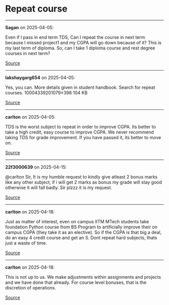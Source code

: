 # Repeat course


---

**Sagan** on 2025-04-05:

Even if I pass in end term TDS, Can I repeat the course in next term because I missed project1 and my CGPA will go down because of it?
This is my last term of diploma. So, can I take 1 diploma course and rest degree courses in next term?

[Source](https://discourse.onlinedegree.iitm.ac.in/t/repeat-course/171798/1)

---

**lakshaygarg654** on 2025-04-05:

Yes, you can.
More details given in student handbook. Search for repeat courses.
10004339201079×398 104 KB

[Source](https://discourse.onlinedegree.iitm.ac.in/t/repeat-course/171798/2)

---

**carlton** on 2025-04-05:

TDS is the worst subject to repeat in order to improve CGPA.
Its better to take a high credit, easy course to improve CGPA. We never recommend taking TDS for grade improvement. If you have passed it, its better to move on.

[Source](https://discourse.onlinedegree.iitm.ac.in/t/repeat-course/171798/3)

---

**22f3000639** on 2025-04-15:

@carlton
Sir, It is my humble request to kindly give atleast 2 bonus marks like any other subject, if i will get 2 marks as bonus my grade will stay good otherwise it will fall badly.
Sir plzzz it is my request.

[Source](https://discourse.onlinedegree.iitm.ac.in/t/repeat-course/171798/4)

---

**carlton** on 2025-04-18:

Just as matter of interest, even on campus IITM MTech students take foundation Python course from BS Program to artificially improve their on campus CGPA (they take it as an elective).
So if the CGPA is that big a deal, do an easy 4 credit course and get an S. Dont repeat hard subjects, thats just a waste of time.

[Source](https://discourse.onlinedegree.iitm.ac.in/t/repeat-course/171798/5)

---

**carlton** on 2025-04-18:

This is not up to us. We make adjustments within assignments and projects and we have done that already. For course level bonuses, that is the discretion of operations.

[Source](https://discourse.onlinedegree.iitm.ac.in/t/repeat-course/171798/6)